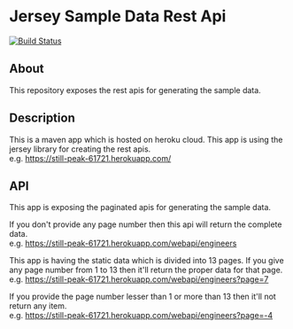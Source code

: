 # Jersey Sample Data Rest Api

[![Build Status](https://travis-ci.com/jainshravan123/jersey-sample-data-rest-api.svg?branch=master)](https://travis-ci.com/github/jainshravan123/jersey-sample-data-rest-api)

## About

This repository exposes the rest apis for generating the sample data.

## Description
This is a maven app which is hosted on heroku cloud. This app is using the jersey library for creating the rest apis.
<br />
e.g. https://still-peak-61721.herokuapp.com/


## API
This app is exposing the paginated apis for generating the sample data. 

If you don't provide any page number then this api will return the complete data.
<br />
e.g. https://still-peak-61721.herokuapp.com/webapi/engineers

This app is having the static data which is divided into 13 pages. If you give any page number from 1 to 13 then it'll return the proper data for that page. 
<br />
e.g. https://still-peak-61721.herokuapp.com/webapi/engineers?page=7


If you provide the page number lesser than 1 or more than 13 then it'll not return any item.
<br />
e.g. https://still-peak-61721.herokuapp.com/webapi/engineers?page=-4



